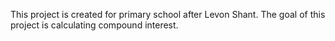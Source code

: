 This project is created for primary school after Levon Shant. The goal of this project is calculating compound interest.
